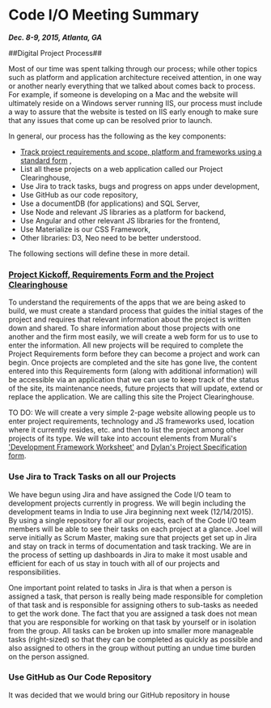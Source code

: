 # Code I/O Meeting Summary 
**_Dec. 8-9, 2015, Atlanta, GA_**

##Digital Project Process##

Most of our time was spent talking through our process; while other topics such as platform and application architecture received attention, in one way or another nearly everything that we talked about comes back to process. For example, if someone is developing on a Mac and the website will ultimately reside on a Windows server running IIS, our process must include a way to assure that the website is tested on IIS early enough to make sure that any issues that come up can be resolved prior to launch. 

In general, our process has the following as the key components:

- [Track project requirements and scope, platform and frameworks using a standard form](#requirements) ,
- List all these projects on a web application called our Project Clearinghouse,
- Use Jira to track tasks, bugs and progress on apps under development,
- Use GitHub as our code repository,
- Use a documentDB (for applications) and SQL Server,
- Use Node and relevant JS libraries as a platform for backend,
- Use Angular and other relevant JS libraries for the frontend,
- Use Materialize is our CSS Framework,
- Other libraries: D3, Neo need to be better understood.

The following sections will define these in more detail. 

### [Project Kickoff, Requirements Form and the Project Clearinghouse](#reqirements)

To understand the requirements of the apps that we are being asked to build, we must create a standard process that guides the initial stages of the project and requires that relevant information about the project is written down and shared. To share information about those projects with one another and the firm most easily, we will create a web form for us to use to enter the information. All new projects will be required to complete the Project Requirements form before they can become a project and work can begin. Once projects are completed and the site has gone live, the content entered into this Requirements form (along with additional information) will be accessible via an application that we can use to keep track of the status of the site, its maintenance needs, future projects that will update, extend or replace the application. We are calling this site the Project Clearinghouse. 

TO DO: We will create a very simple 2-page website allowing people us to enter project requirements, technology and JS frameworks used, location where it currently resides, etc. and then to list the project among other projects of its type. We will take into account elements from Murali's ['Development Framework Worksheet'](http://./content/files/DEV_FORM.pdf) and [Dylan's Project Specification form](http://pwc01gisdata/specs/specs.html). 

### Use Jira to Track Tasks on all our Projects

We have begun using Jira and have assigned the Code I/O team to development projects currently in progress. We will begin including the development teams in India to use Jira beginning next week (12/14/2015). By using a single repository for all our projects, each of the Code I/O team members will be able to see their tasks on each project at a glance. Joel will serve initially as Scrum Master, making sure that projects get set up in Jira and stay on track in terms of documentation and task tracking. We are in the process of setting up dashboards in Jira to make it most usable and efficient for each of us stay in touch with all of our projects and responsibilities. 

One important point related to tasks in Jira is that when a person is assigned a task, that person is really being made responsible for completion of that task and is responsible for assigning others to sub-tasks as needed to get the work done. The fact that you are assigned a task does not mean that you are responsible for working on that task by yourself or in isolation from the group. All tasks can be broken up into smaller more manageable tasks (right-sized) so that they can be completed as quickly as possible and also assigned to others in the group without putting an undue time burden on the person assigned. 

### Use GitHub as Our Code Repository

It was decided that we would bring our GitHub repository in house 

